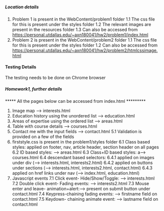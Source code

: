 ##### Location details ######
1. Problem 1 is present in the WebContent/problem1 folder
	1.1 The css file for this is present under the styles folder
	1.2 The relevant images are present in the resources folder
	1.3 Can also be accessed from https://personal.utdallas.edu/~axn180041/hw2/problem1/index.html
2. Problem 2 is present in the WebContent/problem2 folder
	1.1 The css file for this is present under the styles folder
	1.2 Can also be accessed from https://personal.utdallas.edu/~axn180041/hw2/problem2/htmlcssimage.html

#### Testing Details ######
The testing needs to be done on Chrome browser

##### Homework1, further details ######
***** All the pages below can be accessed from index.html *********

1. Image map --> interests.html
2. Education history using the unordered list --> education.html
3. Areas of expertise using the ordered list --> areas.html
4. Table with course details -->  courses.html
5. Contact me with the input fields --> contact.html
	5.1 Validation is provided on a few of the fields
6. firststyle.css is present in the problem1/styles folder
	6.1 Class based styles: applied on footer, nav, article header, section header on all pages
	6.2 ID based styles: -->  areas.html
	6.3 Class+ID based styles: a-->  courses.html
	6.4 descendant based selectors: 
		6.4.1 applied on images under div (--> interests.html, interests2.html)
		6.4.2 applied on buttons under sections (--> interests.html, interests2.html, contact.html)
		6.4.3 applied on href links under nav (--> index.html, education.html)
7. Javascript events
	7.1 Click event- Hide/Show/Toggle: --> interests.html
	7.2 Double click event- Fading events: --> interests2.html
	7.3 Mouse enter and leave- animation+alert:-->  present on submit button under contact.html
	7.4 Keypress-chaining fading events: --> firstname field on contact.html
	7.5 Keydown- chaining animate event: --> lastname field on contact.html
